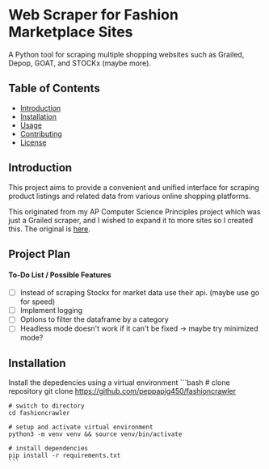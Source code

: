 # Web Scraper for Fashion Marketplace Sites

A Python tool for scraping multiple shopping websites such as Grailed, Depop, GOAT, and STOCKx (maybe more).

## Table of Contents

- [Introduction](#introduction)
- [Installation](#installation)
- [Usage](#usage)
- [Contributing](#contributing)
- [License](#license)


## Introduction

This project aims to provide a convenient and unified interface for scraping product listings and related data from various online shopping platforms.

This originated from my AP Computer Science Principles project which was just a Grailed scraper, and I wished to expand it to more sites so I created this.
The original is [here](https://github.com/peppapig450/final-create-task-scraping).


## Project Plan

#### To-Do List / Possible Features

- [ ] Instead of scraping Stockx for market data use their api. (maybe use go for speed)
- [ ] Implement logging
- [ ] Options to filter the dataframe by a category
- [ ] Headless mode doesn't work if it can't be fixed -> maybe try minimized mode?

## Installation

Install the depedencies using a virtual environment
    ```bash
    # clone repository
    git clone https://github.com/peppapig450/fashioncrawler

    # switch to directory
    cd fashioncrawler

    # setup and activate virtual environment
    python3 -m venv venv && source venv/bin/activate

    # install dependencies
    pip install -r requirements.txt
    ```
